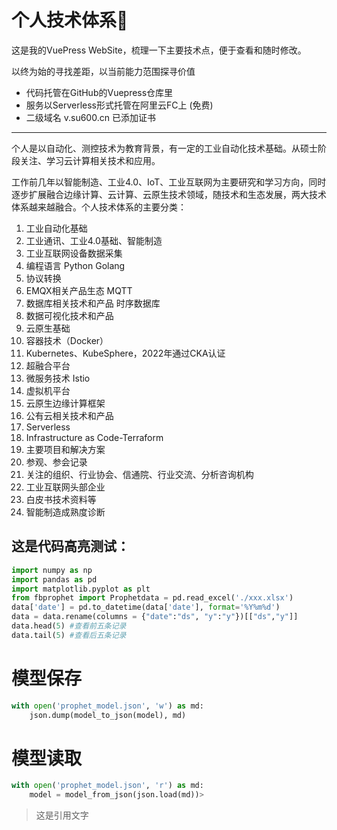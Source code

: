 # 个人技术体系🚀️

这是我的VuePress WebSite，梳理一下主要技术点，便于查看和随时修改。

以终为始的寻找差距，以当前能力范围探寻价值

- 代码托管在GitHub的Vuepress仓库里
- 服务以Serverless形式托管在阿里云FC上 (免费)
- 二级域名 v.su600.cn 已添加证书

---

个人是以自动化、测控技术为教育背景，有一定的工业自动化技术基础。从硕士阶段关注、学习云计算相关技术和应用。

工作前几年以智能制造、工业4.0、IoT、工业互联网为主要研究和学习方向，同时逐步扩展融合边缘计算、云计算、云原生技术领域，随技术和生态发展，两大技术体系越来越融合。个人技术体系的主要分类：

1. 工业自动化基础
2. 工业通讯、工业4.0基础、智能制造
3. 工业互联网设备数据采集
4. 编程语言 Python Golang
5. 协议转换
6. EMQX相关产品生态 MQTT
7. 数据库相关技术和产品 时序数据库
8. 数据可视化技术和产品
9. 云原生基础
10. 容器技术（Docker）
11. Kubernetes、KubeSphere，2022年通过CKA认证
12. 超融合平台
13. 微服务技术 Istio
14. 虚拟机平台
15. 云原生边缘计算框架
16. 公有云相关技术和产品
17. Serverless
18. Infrastructure as Code-Terraform
19. 主要项目和解决方案
20. 参观、参会记录
21. 关注的组织、行业协会、信通院、行业交流、分析咨询机构
22. 工业互联网头部企业
23. 白皮书技术资料等
24. 智能制造成熟度诊断

## 这是代码高亮测试：

```python
import numpy as np
import pandas as pd
import matplotlib.pyplot as plt
from fbprophet import Prophetdata = pd.read_excel('./xxx.xlsx')
data['date'] = pd.to_datetime(data['date'], format='%Y%m%d')
data = data.rename(columns = {"date":"ds", "y":"y"})[["ds","y"]]
data.head(5) #查看前五条记录
data.tail(5) #查看后五条记录
```

# 模型保存

```python
with open('prophet_model.json', 'w') as md:
    json.dump(model_to_json(model), md)
```

# 模型读取

```python
with open('prophet_model.json', 'r') as md:
    model = model_from_json(json.load(md))> 
```

> 这是引用文字
